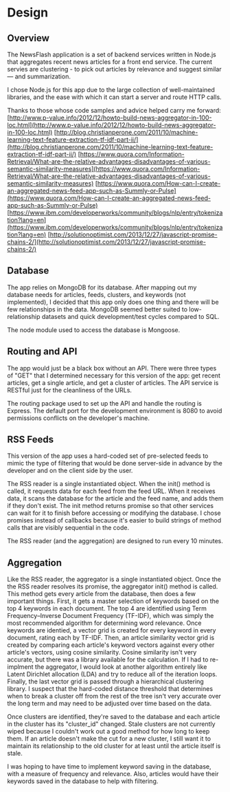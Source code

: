 # Design

## Overview

The NewsFlash application is a set of backend services written in Node.js that aggregates recent news articles for a front end service. The current servies are clustering - to pick out articles by relevance and suggest similar — and summarization.

I chose Node.js for this app due to the large collection of well-maintained libraries, and the ease with which it can start a server and route HTTP calls.

Thanks to those whose code samples and advice helped carry me forward:
[http://www.p-value.info/2012/12/howto-build-news-aggregator-in-100-loc.html](http://www.p-value.info/2012/12/howto-build-news-aggregator-in-100-loc.html)
[http://blog.christianperone.com/2011/10/machine-learning-text-feature-extraction-tf-idf-part-ii/](http://blog.christianperone.com/2011/10/machine-learning-text-feature-extraction-tf-idf-part-ii/)
[https://www.quora.com/Information-Retrieval/What-are-the-relative-advantages-disadvantages-of-various-semantic-similarity-measures](https://www.quora.com/Information-Retrieval/What-are-the-relative-advantages-disadvantages-of-various-semantic-similarity-measures)
[https://www.quora.com/How-can-I-create-an-aggregated-news-feed-app-such-as-Summly-or-Pulse](https://www.quora.com/How-can-I-create-an-aggregated-news-feed-app-such-as-Summly-or-Pulse)
[https://www.ibm.com/developerworks/community/blogs/nlp/entry/tokenization?lang=en](https://www.ibm.com/developerworks/community/blogs/nlp/entry/tokenization?lang=en)
[http://solutionoptimist.com/2013/12/27/javascript-promise-chains-2/](http://solutionoptimist.com/2013/12/27/javascript-promise-chains-2/)

## Database

The app relies on MongoDB for its database. After mapping out my database needs for articles, feeds, clusters, and keywords (not implemented), I decided that this app only does one thing and there will be few relationships in the data. MongoDB seemed better suited to low-relationship datasets and quick development/test cycles compared to SQL.

The node module used to access the database is Mongoose.

## Routing and API

The app would just be a black box without an API. There were three types of "GET" that I determined necessary for this version of the app: get recent articles, get a single article, and get a cluster of articles. The API service is RESTful just for the cleanliness of the URLs.

The routing package used to set up the API and handle the routing is Express. The default port for the development environment is 8080 to avoid permissions conflicts on the developer's machine.

## RSS Feeds

This version of the app uses a hard-coded set of pre-selected feeds to mimic the type of filtering that would be done server-side in advance by the developer and on the client side by the user.

The RSS reader is a single instantiated object. When the init() method is called, it requests data for each feed from the feed URL. When it receives data, it scans the database for the article and the feed name, and adds them if they don't exist. The init method returns promise so that other services can wait for it to finish before accessing or modifying the database. I chose promises instead of callbacks because it's easier to build strings of method calls that are visibly sequential in the code.

The RSS reader (and the aggregation) are designed to run every 10 minutes.

## Aggregation

Like the RSS reader, the aggregator is a single instantiated object. Once the the RSS reader resolves its promise, the aggregator init() method is called. This method gets every article from the database, then does a few important things. First, it gets a master selection of keywords based on the top 4 keywords in each document. The top 4 are identified using Term Frequency–Inverse Document Frequency (TF-IDF), which was simply the most recommended algorithm for determining word relevance. Once keywords are identied, a vector grid is created for every keyword in every document, rating each by TF-IDF. Then, an article similarity vector grid is created by comparing each article's keyword vectors against every other article's vectors, using cosine similarity. Cosine similarity isn't very accurate, but there was a library available for the calculation. If I had to re-implment the aggregator, I would look at another algorithm entirely like Latent Dirichlet allocation (LDA) and try to reduce all of the iteration loops. Finally, the last vector grid is passed through a hierarchical clustering library. I suspect that the hard-coded distance threshold that determines when to break a cluster off from the rest of the tree isn't very accurate over the long term and may need to be adjusted over time based on the data.

Once clusters are identified, they're saved to the database and each article in the cluster has its "cluster_id" changed. Stale clusters are not currently wiped because I couldn't work out a good method for how long to keep them. If an article doesn't make the cut for a new cluster, I still want it to maintain its relationship to the old cluster for at least until the article itself is stale.

I was hoping to have time to implement keyword saving in the database, with a measure of frequency and relevance. Also, articles would have their keywords saved in the database to help with filtering.


